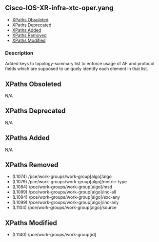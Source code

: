 ## Cisco-IOS-XR-infra-xtc-oper.yang

- [XPaths Obsoleted](#xpaths-obsoleted)
- [XPaths Deprecated](#xpaths-deprecated)
- [XPaths Added](#xpaths-added)
- [XPaths Removed](#xpaths-removed)
- [XPaths Modified](#xpaths-modified)

### Description

Added keys to topology-summary list to enforce usage of AF and protocol fields which are supposed to uniquely identify each element in that list.

## XPaths Obsoleted

N/A

## XPaths Deprecated

N/A

## XPaths Added

N/A

## XPaths Removed

- (L1074)	/pce/work-groups/work-group[algo]/algo
- (L1079)	/pce/work-groups/work-group[algo]/metric-type
- (L1084)	/pce/work-groups/work-group[algo]/msd
- (L1089)	/pce/work-groups/work-group[algo]/inc-all
- (L1094)	/pce/work-groups/work-group[algo]/exc-any
- (L1099)	/pce/work-groups/work-group[algo]/inc-any
- (L1104)	/pce/work-groups/work-group[algo]/source

## XPaths Modified

- (L1140)	/pce/work-groups/work-group[id]

